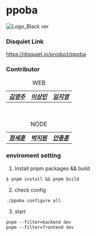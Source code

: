 # ppoba
![Logo_Black ver](https://github.com/mash-up-kr/ppoba/assets/58875626/c81f015c-13cb-41cf-8f71-81eecbc1f2ec)

### Disquiet Link

https://disquiet.io/product/ppoba

### Contributor

<table>
    <caption>WEB</caption>
        <td><B> <a href="https://github.com/yungjurick"><I>김영주</I></a><B></td>
        <td><B> <a href="https://github.com/poiu694"><I>이상민</I></a><B></td>
        <td><B> <a href="https://github.com/swimjiy"><I>임지영</I></a><B></td>
</table>
</br>
<table>
    <caption>NODE</caption>
        <td><B> <a href="https://github.com/minidonut"><I>정세훈</I></a><B></td>
        <td><B> <a href="https://github.com/pjw5521"><I>박지원</I></a><B></td>
        <td><B> <a href="https://github.com/JonghunAn"><I>안종훈</I></a><B></td>
</table>

### enviroment setting

1. Install pnpm packages && build

```shell
$ pnpm install && pnpm build
```

2. check config

```shell
./ppoba configure all
```

3. start

```shell
pnpm --filter=backend dev
pnpm --filter=frontend dev
```
